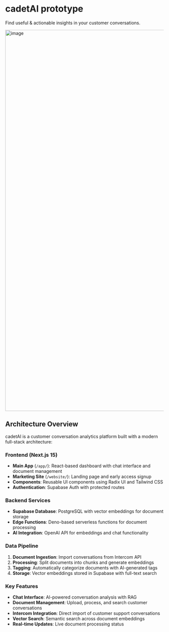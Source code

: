 # cadetAI prototype
Find useful & actionable insights in your customer conversations.

<img width="1207" alt="image" src="https://github.com/user-attachments/assets/64cf3df5-dc29-4976-b333-703deb989a39" />

## Architecture Overview

cadetAI is a customer conversation analytics platform built with a modern full-stack architecture:

### Frontend (Next.js 15)
- **Main App** (`/app/`): React-based dashboard with chat interface and document management
- **Marketing Site** (`/website/`): Landing page and early access signup
- **Components**: Reusable UI components using Radix UI and Tailwind CSS
- **Authentication**: Supabase Auth with protected routes

### Backend Services
- **Supabase Database**: PostgreSQL with vector embeddings for document storage
- **Edge Functions**: Deno-based serverless functions for document processing
- **AI Integration**: OpenAI API for embeddings and chat functionality

### Data Pipeline
1. **Document Ingestion**: Import conversations from Intercom API
2. **Processing**: Split documents into chunks and generate embeddings
3. **Tagging**: Automatically categorize documents with AI-generated tags
4. **Storage**: Vector embeddings stored in Supabase with full-text search

### Key Features
- **Chat Interface**: AI-powered conversation analysis with RAG
- **Document Management**: Upload, process, and search customer conversations
- **Intercom Integration**: Direct import of customer support conversations
- **Vector Search**: Semantic search across document embeddings
- **Real-time Updates**: Live document processing status


